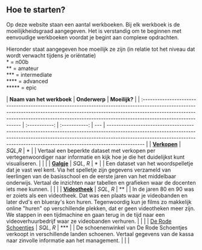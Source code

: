 ## Hoe te starten?

Op deze website staan een aantal werkboeken. Bij elk werkboek is de moeilijkheidsgraad aangegeven. Het is verstandig om te beginnen met eenvoudige werkboeken voordat je begint aan complexe opdrachten.

Hieronder staat aangegeven hoe moeilijk ze zijn (in relatie tot het niveau dat wordt verwacht tijdens je oriëntatie)  
 \* = n00b  
 \*\* = amateur  
 \*\*\* = intermediate  
 \*\*\*\* = advanced  
 \*\*\*\*\* = epic

| **Naam van het werkboek**                                                                                                                                                                                                                                               | **Onderwerp** | **Moeilijk?** |
| :---------------------------------------------------------------------------------------------------------------------------------------------------------------------------------------------------------------------------------------------------------------------- | :-----------: | :-----------: | --- | --------------------------------------------------------------------------------------------------------------------------------------------------------------------------------------------------------------------------------------------------------- |
| [**Verkopen**](/oefening/verkopen-visualiseren.md)                                                                                                                                                                                                                      |   _SQL_,_R_   |      \*       |
| Vertaal een beperkte dataset met verkopen per vertegenwoordiger naar informatie en kijk hoe je die het duidelijkst kunt visualiseren.                                                                                                                                   |               |               |
| [**Galgje**](/oefening/galgje.md)                                                                                                                                                                                                                                       |  _SQL_, _R_   |      \*       |
| Een dataset van het woordspelletje dat je vast wel kent. Via het spelletje zijn gegevens verzameld van leerlingen van de basisschool en de eerste jaren van het middelbaar onderwijs. Vertaal de inzichten naar tabellen en grafieken waar de docenten iets mee kunnen. |               |               |
| [**Videotheek**](/oefening/videotheek.md)                                                                                                                                                                                                                               |  _SQL_, _R_   |     \*\*      |
| In de jaren 80 en 90 was er zoiets als een videotheek. Dat was een plaats waar je videobanden en later dvd's en blueray's kon huren. Tegenwoordig kun je films zo makkelijk online "huren" op verschillende plekken, dat er geen videotheken meer zijn. We stappen in een tijdmachine en gaan terug in de tijd naar een videoverhuurbedrijf waar ze videobanden verhuren. | | |
| [De Rode Schoentjes](/oefening/de-rode-schoentjes.md) | _SQL_, _R_ | \*\*\* |
| De schoenenwinkel van De Rode Schoentjes verkoopt in verschillende landen schoenen. Vertaal gegevens van de kassa naar zinvolle informatie aan het management. | | |

